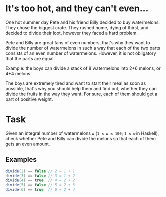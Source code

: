 # It's too hot, and they can't even…

One hot summer day Pete and his friend Billy decided to buy watermelons. They chose the biggest crate. They rushed home, dying of thirst, and decided to divide their loot, however they faced a hard problem.

Pete and Billy are great fans of even numbers, that's why they want to divide the number of watermelons in such a way that each of the two parts consists of an even number of watermelons. However, it is not obligatory that the parts are equal. 

Example: the boys can divide a stack of 8 watermelons into 2+6 melons, or 4+4 melons.

The boys are extremely tired and want to start their meal as soon as possible, that's why you should help them and find out, whether they can divide the fruits in the way they want. For sure, each of them should get a part of positive weight.

# Task
Given an integral number of watermelons `w` (`1 ≤ w ≤ 100`; `1 ≤ w` in Haskell), check whether Pete and Billy can divide the melons so that each of them gets an even amount.

## Examples
```java
divide(2) == false // 2 = 1 + 1
divide(3) == false // 3 = 1 + 2
divide(4) == true  // 4 = 2 + 2
divide(5) == false // 5 = 2 + 3
divide(6) == true  // 6 = 2 + 4
```
